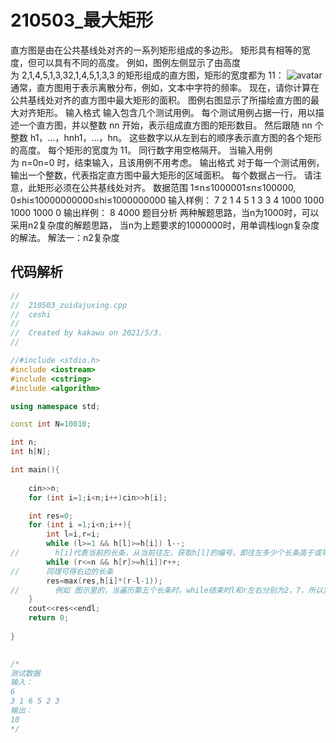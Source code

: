 # 210503_最大矩形

直方图是由在公共基线处对齐的一系列矩形组成的多边形。
矩形具有相等的宽度，但可以具有不同的高度。
例如，图例左侧显示了由高度为 2,1,4,5,1,3,32,1,4,5,1,3,3 的矩形组成的直方图，矩形的宽度都为 11：
![avatar](/210503zudajuxing.png)
通常，直方图用于表示离散分布，例如，文本中字符的频率。
现在，请你计算在公共基线处对齐的直方图中最大矩形的面积。
图例右图显示了所描绘直方图的最大对齐矩形。
输入格式
输入包含几个测试用例。
每个测试用例占据一行，用以描述一个直方图，并以整数 nn 开始，表示组成直方图的矩形数目。
然后跟随 nn 个整数 h1，…，hnh1，…，hn。
这些数字以从左到右的顺序表示直方图的各个矩形的高度。
每个矩形的宽度为 11。
同行数字用空格隔开。
当输入用例为 n=0n=0 时，结束输入，且该用例不用考虑。
输出格式
对于每一个测试用例，输出一个整数，代表指定直方图中最大矩形的区域面积。
每个数据占一行。
请注意，此矩形必须在公共基线处对齐。
数据范围
1≤n≤1000001≤n≤100000,
    0≤hi≤10000000000≤hi≤1000000000
输入样例：
7 2 1 4 5 1 3 3
4 1000 1000 1000 1000
0
输出样例：
8
4000
题目分析
两种解题思路，当n为1000时，可以采用n2复杂度的解题思路，
当n为上题要求的1000000时，用单调栈logn复杂度的解法。
解法一：n2复杂度



## 代码解析

```C++
//
//  210503_zuidajuxing.cpp
//  ceshi
//
//  Created by kakawu on 2021/5/3.
//

//#include <stdio.h>
#include <iostream>
#include <cstring>
#include <algorithm>

using namespace std;

const int N=10010;

int n;
int h[N];

int main(){
    
    cin>>n;
    for (int i=1;i<n;i++)cin>>h[i];

    int res=0;
    for (int i =1;i<n;i++){
        int l=i,r=i;
        while (l>=1 && h[l]>=h[i]) l--;
//        h[i]代表当前的长条，从当前往左，获取h[l]的编号，即往左多少个长条高于或等于当前长条h[i]
        while (r<=n && h[r]>=h[i])r++;
//      同理可得右边的长条
        res=max(res,h[i]*(r-l-1));
//        例如 图示里的，当遍历第五个长条时。while结束时l和r左右分别为2，7，所以宽度是7-2-1，答案为4
    }
    cout<<res<<endl;
    return 0;
    
}
    

/*
测试数据
输入：
6
3 1 6 5 2 3
输出：
10
*/

```